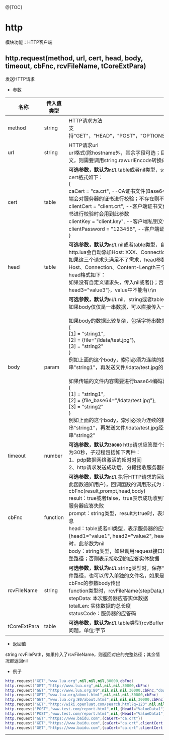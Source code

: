 
@[TOC]

# http

模块功能：HTTP客户端

## http.request(method, url, cert, head, body, timeout, cbFnc, rcvFileName, tCoreExtPara)

发送HTTP请求

* 参数

|名称|传入值类型|释义|
|-|-|-|
|method|string|HTTP请求方法<br>支持"GET"，"HEAD"，"POST"，"OPTIONS"，"PUT"，"DELETE"，"TRACE"，"CONNECT"|
|url|string|HTTP请求url<br>url格式(除hostname外，其余字段可选；目前的实现不支持hash),url中如果包含UTF8编码中文，则需要调用string.rawurlEncode转换成RFC3986编码。<br>|------------------------------------------------------------------------------|<br>| protocol |||   auth    |      host       |           path            | hash  |<br>|----------|||-----------|-----------------|---------------------------|-------|<br>|          |||           | hostname | port | pathname |     search     |       |<br>|          |||           |----------|------|----------|----------------|       |<br>" http[s]  :// user:pass @ host.com : 8080   /p/a/t/h ?  query=string  # hash  "<br>|          |||           |          |      |          |                |       |<br>|------------------------------------------------------------------------------||
|cert|table|**可选参数，默认为`nil`** table或者nil类型，ssl证书，当url为https类型时，此参数才有意义。cert格式如下：<br>{<br>caCert = "ca.crt", --CA证书文件(Base64编码 X.509格式)，如果存在此参数，则表示客户端会对服务器的证书进行校验；不存在则不校验<br>clientCert = "client.crt", --客户端证书文件(Base64编码 X.509格式)，服务器对客户端的证书进行校验时会用到此参数<br>clientKey = "client.key", --客户端私钥文件(Base64编码 X.509格式)<br>clientPassword = "123456", --客户端证书文件密码[可选]<br>}|
|head|table|**可选参数，默认为`nil`** nil或者table类型，自定义请求头<br>http.lua会自动添加Host: XXX、Connection: short、Content-Length: XXX三个请求头<br>如果这三个请求头满足不了需求，head参数传入自定义请求头，如果自定义请求头中存在Host、Connection、Content-Length三个请求头，将覆盖http.lua中自动添加的同名请求头<br>head格式如下：<br>如果没有自定义请求头，传入nil或者{}；否则传入{head1="value1", head2="value2", head3="value3"}，value中不能有\r\n|
|body|param|**可选参数，默认为`nil`** nil、string或者table类型，请求实体<br>如果body仅仅是一串数据，可以直接传入一个string类型的body即可<br><br>如果body的数据比较复杂，包括字符串数据和文件，则传入table类型的数据，格式如下：<br>{<br>[1] = "string1",<br>[2] = {file="/ldata/test.jpg"},<br>[3] = "string2"<br>}<br>例如上面的这个body，索引必须为连续的数字(从1开始)，实际传输时，先发送字符串"string1"，再发送文件/ldata/test.jpg的内容，最后发送字符串"string2"<br><br>如果传输的文件内容需要进行base64编码再上传，请把file改成file_base64，格式如下：<br>{<br>[1] = "string1",<br>[2] = {file_base64="/ldata/test.jpg"},<br>[3] = "string2"<br>}<br>例如上面的这个body，索引必须为连续的数字(从1开始)，实际传输时，先发送字符串"string1"，再发送文件/ldata/test.jpg经过base64编码后的内容，最后发送字符串"string2"|
|timeout|number|**可选参数，默认为`30000`** http请求应答整个过程中，每个子过程的超时时间，单位毫秒，默认为30秒，子过程包括如下两种：<br>1、pdp数据网络激活的超时时间<br>2、http请求发送成功后，分段接收服务器的应答数据，每段数据接收的超时时间|
|cbFnc|function|**可选参数，默认为`nil`** 执行HTTP请求的回调函数(请求发送结果以及应答数据接收结果都通过此函数通知用户)，回调函数的调用形式为：<br>cbFnc(result,prompt,head,body)<br>result：true或者false，true表示成功收到了服务器的应答，false表示请求发送失败或者接收服务器应答失败<br>prompt：string类型，result为true时，表示服务器的应答码；result为false时，表示错误信息<br>head：table或者nil类型，表示服务器的应答头；result为true时，此参数为{head1="value1", head2="value2", head3="value3"}，value中不包含\r\n；result为false时，此参数为nil<br>body：string类型，如果调用request接口时传入了rcvFileName，此参数表示下载文件的完整路径；否则表示接收到的应答实体数据|
|rcvFileName|string|**可选参数，默认为`nil`** string类型时，保存“服务器应答实体数据”的文件名，可以传入完整的文件路径，也可以传入单独的文件名，如果是文件名，http.lua会自动生成一个完整路径，通过cbFnc的参数body传出<br>function类型时，rcvFileName(stepData,totalLen,statusCode)<br>stepData: 本次服务器应答实体数据<br>totalLen: 实体数据的总长度<br>statusCode：服务器的应答码   |
|tCoreExtPara|table|**可选参数，默认为`nil`** table类型{rcvBufferSize=0}修改缓冲空间大小，解决窗口满连接超时问题，单位:字节|

* 返回值

string rcvFilePath，如果传入了rcvFileName，则返回对应的完整路径；其余情况都返回nil

* 例子

```lua
http.request("GET","www.lua.org",nil,nil,nil,30000,cbFnc)
http.request("GET","http://www.lua.org",nil,nil,nil,30000,cbFnc)
http.request("GET","http://www.lua.org:80",nil,nil,nil,30000,cbFnc,"download.bin")
http.request("GET","www.lua.org/about.html",nil,nil,nil,30000,cbFnc)
http.request("GET","www.lua.org:80/about.html",nil,nil,nil,30000,cbFnc)
http.request("GET","http://wiki.openluat.com/search.html?q=123",nil,nil,nil,30000,cbFnc)
http.request("POST","www.test.com/report.html",nil,{Head1="ValueData1"},"BodyData",30000,cbFnc)
http.request("POST","www.test.com/report.html",nil,{Head1="ValueData1",Head2="ValueData2"},{[1]="string1",[2] ={file="/ldata/test.jpg"},[3]="string2"},30000,cbFnc)
http.request("GET","https://www.baidu.com",{caCert="ca.crt"})
http.request("GET","https://www.baidu.com",{caCert="ca.crt",clientCert = "client.crt",clientKey = "client.key"})
http.request("GET","https://www.baidu.com",{caCert="ca.crt",clientCert = "client.crt",clientKey = "client.key",clientPassword = "123456"})
```

---
